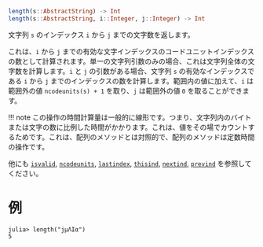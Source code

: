 ```julia
length(s::AbstractString) -> Int
length(s::AbstractString, i::Integer, j::Integer) -> Int
```

文字列 `s` のインデックス `i` から `j` までの文字数を返します。

これは、`i` から `j` までの有効な文字インデックスのコードユニットインデックスの数として計算されます。単一の文字列引数のみの場合、これは文字列全体の文字数を計算します。`i` と `j` の引数がある場合、文字列 `s` の有効なインデックスである `i` から `j` までのインデックスの数を計算します。範囲内の値に加えて、`i` は範囲外の値 `ncodeunits(s) + 1` を取り、`j` は範囲外の値 `0` を取ることができます。

!!! note
    この操作の時間計算量は一般的に線形です。つまり、文字列内のバイトまたは文字の数に比例した時間がかかります。これは、値をその場でカウントするためです。これは、配列のメソッドとは対照的で、配列のメソッドは定数時間の操作です。


他にも [`isvalid`](@ref), [`ncodeunits`](@ref), [`lastindex`](@ref), [`thisind`](@ref), [`nextind`](@ref), [`prevind`](@ref) を参照してください。

# 例

```jldoctest
julia> length("jμΛIα")
5
```
